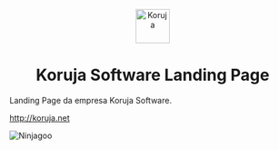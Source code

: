 <p align="center">
  <a href="http://koruja.net">
    <img alt="Koruja" src="https://cdn.dribbble.com/users/31963/screenshots/7795094/media/53610e55651fc058f79adde3eab7016a.png" width="60" />
  </a>
</p>
<h1 align="center">
  Koruja Software Landing Page
</h1>

Landing Page da empresa Koruja Software.

<a href="http://koruja.net">http://koruja.net</a>

<img alt="Ninjagoo" src="https://i.imgur.com/bj0CgBU.png" />

